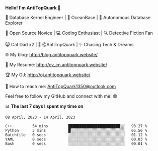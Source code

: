 
**Hello! I'm AntiTopQuark 👋**

🔧 Database Kernel Engineer | 🌊 OceanBase | 🤖 Autonomous Database Explorer

🌱 Open Source Novice | 💻 Coding Enthusiast | 🔍 Detective Fiction Fan

😸 Cat Dad x2 | 🎉 @AntiTopQuark | ✨ Chasing Tech & Dreams

🌐 My blog: http://blog.antitopquark.website/

📄 My Resume: http://cv_cn.antitopquark.website/

🏆 My OJ: http://oj.antitopquark.website/

📧 How to reach me: AntiTopQuark1350@outlook.com

Feel free to follow my GitHub and connect with me! 😄

📊 **The last 7 days I spent my time on** 

<!--START_SECTION:waka-->
```text
08 April, 2023 - 14 April, 2023

C++         54 mins         ███████████████████████░░   93.27 % 
Python      3 mins          █░░░░░░░░░░░░░░░░░░░░░░░░   05.56 % 
Batchfile   0 secs          ░░░░░░░░░░░░░░░░░░░░░░░░░   01.12 % 
YAML        0 secs          ░░░░░░░░░░░░░░░░░░░░░░░░░   00.03 % 
Bash        0 secs          ░░░░░░░░░░░░░░░░░░░░░░░░░   00.01 %
```
<!--END_SECTION:waka-->


